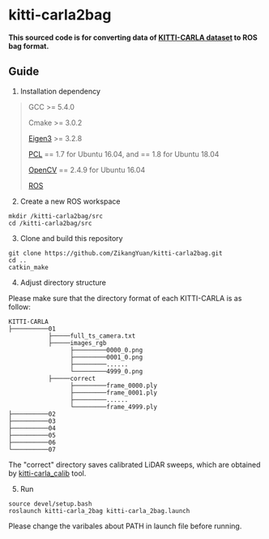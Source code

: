 # kitti-carla2bag

**This sourced code is for converting data of [KITTI-CARLA dataset](https://npm3d.fr/kitti-carla) to ROS bag format.**

## Guide

1. Installation dependency

> GCC >= 5.4.0
>
> Cmake >= 3.0.2
> 
> [Eigen3](http://eigen.tuxfamily.org/index.php?title=Main_Page) >= 3.2.8
>
> [PCL](https://pointclouds.org/downloads/) == 1.7 for Ubuntu 16.04, and == 1.8 for Ubuntu 18.04
>
> [OpenCV](https://opencv.org/releases/) == 2.4.9 for Ubuntu 16.04
>
> [ROS](http://wiki.ros.org/ROS/Installation)

2. Create a new ROS workspace

```
mkdir /kitti-carla2bag/src
cd /kitti-carla2bag/src
```

3. Clone and build this repository

```
git clone https://github.com/ZikangYuan/kitti-carla2bag.git
cd ..
catkin_make
```

4. Adjust directory structure

Please make sure that the directory format of each KITTI-CARLA is as follow:

```
KITTI-CARLA  
├──────────01
           ├─────full_ts_camera.txt
           ├─────images_rgb
                 ├─────────0000_0.png
                 ├─────────0001_0.png
                 ├─────────......
                 └─────────4999_0.png
           ├─────correct
                 ├─────────frame_0000.ply
                 ├─────────frame_0001.ply
                 ├─────────......
                 └─────────frame_4999.ply
├──────────02
├──────────03
├──────────04
├──────────05
├──────────06
└──────────07
```

The "correct" directory saves calibrated LiDAR sweeps, which are obtained by [kitti-carla_calib](https://github.com/ZikangYuan/kitti-carla_calib) tool.

5. Run

```
source devel/setup.bash
roslaunch kitti-carla_2bag kitti-carla_2bag.launch
```

Please change the varibales about PATH in launch file before running.
